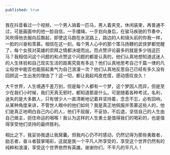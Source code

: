 ```yaml
---
published: true
---
```


我在抖音看过一个视频，一个男人骑着一匹马，男人着夹克，休闲装束，再普通不过，可是画面中的他一脸自信，一手缰绳，一手划向身后，在骏马疾驰的节奏中，风吹得他衣服向后飘起，即使这马跑在水泥路上，路边的人和镜头前的你我一样，一脸的兴奋和羡慕。相信在这一刻，每个男人心中的那个策马扬鞭的武侠梦都觉醒了，每个女孩对英雄的崇拜之情都决堤而出。而点赞评论最多的就是多少钱这匹马？我相信问这个问题的和点赞这个问题的都是认真的，他们认真地想知道这迷人的人生体验和自己现实生活的距离究竟有多远？他们认真地思考自己千篇一律的凡尘俗世中能否也能鼓起勇气为自己浪漫一次？他们认真地反思自己已经有多久没有回顾这一生出发的理由了？这一切，都让我起鸡皮疙瘩，感动感叹良久！

大千世界，人生境遇千差万别，但是每个人都有一个梦，这个梦因人而异，但是至少在我们小时候，我们天真无邪时，都知道那是什么。可是随着各种考试，名利，迷失的是大多数人，只有很少人一直清晰地记着并坚持着，念念不忘，必有回响，从某种角度来讲，不管世人眼中的他们如何？我是真正地佩服并羡慕这些人的，他们是真正地明白自己内心的人，他们不屈服，不妥协，不后退，坚信自己的人生由自己做主，扼住命运的咽喉！我认为这样的人生勇士是值得我们的喝彩的，也是值得享受他们坚持的最终胜利。

相比之下，我妥协我退让我窝囊。但我内心仍不时感动，仍然记得为那些勇敢者，励志者，奋斗者鼓掌喝彩，这就是我一个平凡人所享受的，享受这个世界仍然有的纯粹和浪漫，享受这个世界依然有英雄。谢谢你们，不平凡的平凡人！
